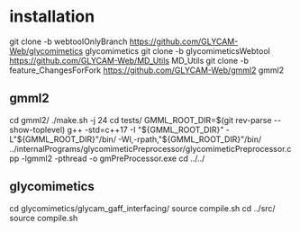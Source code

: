 # installation

git clone -b webtoolOnlyBranch https://github.com/GLYCAM-Web/glycomimetics glycomimetics
git clone -b glycomimeticsWebtool https://github.com/GLYCAM-Web/MD_Utils MD_Utils
git clone -b feature_ChangesForFork https://github.com/GLYCAM-Web/gmml2 gmml2

## gmml2
cd gmml2/
./make.sh -j 24
cd tests/
GMML_ROOT_DIR=$(git rev-parse --show-toplevel)
g++ -std=c++17 -I "${GMML_ROOT_DIR}" -L"${GMML_ROOT_DIR}"/bin/ -Wl,-rpath,"${GMML_ROOT_DIR}"/bin/ ../internalPrograms/glycomimeticPreprocessor/glycomimeticPreprocessor.cpp -lgmml2 -pthread -o gmPreProcessor.exe
cd ../../

## glycomimetics
cd glycomimetics/glycam_gaff_interfacing/
source compile.sh
cd ../src/
source compile.sh

